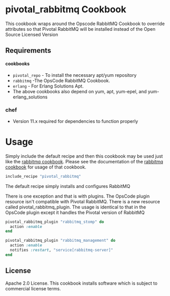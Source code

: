 pivotal_rabbitmq Cookbook
=========================

This cookbook wraps around the Opscode RabbitMQ Cookbook to override attributes so that Pivotal RabbitMQ will be installed instead of the Open Source Licensed Version

Requirements
------------
#### cookbooks
- `pivotal_repo` - To install the necessary apt/yum repository
- `rabbitmq` -The OpsCode RabbitMQ Cookbook.
- `erlang` - For Erlang Solutions Apt. 
- The above cookbooks also depend on yum, apt, yum-epel, and yum-erlang_solutions

### chef
- Version 11.x required for dependencies to function properly

Usage
=====
Simply include the default recipe and then this cookbook may be used just like the [rabbitmq cookbook](https://github.com/opscode-cookbooks/rabbitmq). Please
see the documentation of the [rabbitmq cookbook](https://github.com/opscode-cookbooks/rabbitmq) for usage of that cookbook.

```ruby
include_recipe "pivotal_rabbitmq"
```

The default recipe simply installs and configures RabbitMQ

There is one exception and that is with plugins. The OpsCode plugin resource isn't compatible with Pivotal RabbitMQ. There is a new resource called pivotal_rabbitmq_plugin. The usage is identical to that in the OpsCode plugin except it handles the Pivotal version of RabbitMQ

```ruby
pivotal_rabbitmq_plugin "rabbitmq_stomp" do
  action :enable
end

pivotal_rabbitmq_plugin "rabbitmq_management" do
  action :enable
  notifies :restart, "service[rabbitmq-server]"
end

```

License
-------------------
Apache 2.0 License. This cookbook installs software which is subject to commercial license terms.
